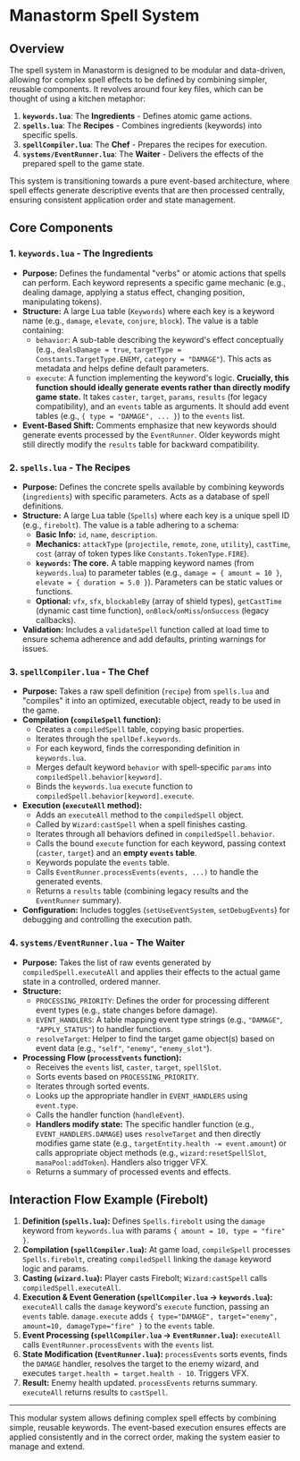 # Manastorm Spell System

## Overview

The spell system in Manastorm is designed to be modular and data-driven, allowing for complex spell effects to be defined by combining simpler, reusable components. It revolves around four key files, which can be thought of using a kitchen metaphor:

1.  **`keywords.lua`**: The **Ingredients** - Defines atomic game actions.
2.  **`spells.lua`**: The **Recipes** - Combines ingredients (keywords) into specific spells.
3.  **`spellCompiler.lua`**: The **Chef** - Prepares the recipes for execution.
4.  **`systems/EventRunner.lua`**: The **Waiter** - Delivers the effects of the prepared spell to the game state.

This system is transitioning towards a pure event-based architecture, where spell effects generate descriptive events that are then processed centrally, ensuring consistent application order and state management.

## Core Components

### 1. `keywords.lua` - The Ingredients

*   **Purpose:** Defines the fundamental "verbs" or atomic actions that spells can perform. Each keyword represents a specific game mechanic (e.g., dealing damage, applying a status effect, changing position, manipulating tokens).
*   **Structure:** A large Lua table (`Keywords`) where each key is a keyword name (e.g., `damage`, `elevate`, `conjure`, `block`). The value is a table containing:
    *   `behavior`: A sub-table describing the keyword's effect conceptually (e.g., `dealsDamage = true`, `targetType = Constants.TargetType.ENEMY`, `category = "DAMAGE"`). This acts as metadata and helps define default parameters.
    *   `execute`: A function implementing the keyword's logic. **Crucially, this function should ideally generate events rather than directly modify game state.** It takes `caster`, `target`, `params`, `results` (for legacy compatibility), and an `events` table as arguments. It should add event tables (e.g., `{ type = "DAMAGE", ... }`) to the `events` list.
*   **Event-Based Shift:** Comments emphasize that new keywords should generate events processed by the `EventRunner`. Older keywords might still directly modify the `results` table for backward compatibility.

### 2. `spells.lua` - The Recipes

*   **Purpose:** Defines the concrete spells available by combining keywords (`ingredients`) with specific parameters. Acts as a database of spell definitions.
*   **Structure:** A large Lua table (`Spells`) where each key is a unique spell ID (e.g., `firebolt`). The value is a table adhering to a schema:
    *   **Basic Info:** `id`, `name`, `description`.
    *   **Mechanics:** `attackType` (`projectile`, `remote`, `zone`, `utility`), `castTime`, `cost` (array of token types like `Constants.TokenType.FIRE`).
    *   **`keywords`:** **The core.** A table mapping keyword names (from `keywords.lua`) to parameter tables (e.g., `damage = { amount = 10 }`, `elevate = { duration = 5.0 }`). Parameters can be static values or functions.
    *   **Optional:** `vfx`, `sfx`, `blockableBy` (array of shield types), `getCastTime` (dynamic cast time function), `onBlock`/`onMiss`/`onSuccess` (legacy callbacks).
*   **Validation:** Includes a `validateSpell` function called at load time to ensure schema adherence and add defaults, printing warnings for issues.

### 3. `spellCompiler.lua` - The Chef

*   **Purpose:** Takes a raw spell definition (`recipe`) from `spells.lua` and "compiles" it into an optimized, executable object, ready to be used in the game.
*   **Compilation (`compileSpell` function):**
    *   Creates a `compiledSpell` table, copying basic properties.
    *   Iterates through the `spellDef.keywords`.
    *   For each keyword, finds the corresponding definition in `keywords.lua`.
    *   Merges default keyword `behavior` with spell-specific `params` into `compiledSpell.behavior[keyword]`.
    *   Binds the `keywords.lua` `execute` function to `compiledSpell.behavior[keyword].execute`.
*   **Execution (`executeAll` method):**
    *   Adds an `executeAll` method to the `compiledSpell` object.
    *   Called by `Wizard:castSpell` when a spell finishes casting.
    *   Iterates through all behaviors defined in `compiledSpell.behavior`.
    *   Calls the bound `execute` function for each keyword, passing context (`caster`, `target`) and an **empty `events` table**.
    *   Keywords populate the `events` table.
    *   Calls `EventRunner.processEvents(events, ...)` to handle the generated events.
    *   Returns a `results` table (combining legacy results and the `EventRunner` summary).
*   **Configuration:** Includes toggles (`setUseEventSystem`, `setDebugEvents`) for debugging and controlling the execution path.

### 4. `systems/EventRunner.lua` - The Waiter

*   **Purpose:** Takes the list of raw events generated by `compiledSpell.executeAll` and applies their effects to the actual game state in a controlled, ordered manner.
*   **Structure:**
    *   `PROCESSING_PRIORITY`: Defines the order for processing different event types (e.g., state changes before damage).
    *   `EVENT_HANDLERS`: A table mapping event type strings (e.g., `"DAMAGE"`, `"APPLY_STATUS"`) to handler functions.
    *   `resolveTarget`: Helper to find the target game object(s) based on event data (e.g., `"self"`, `"enemy"`, `"enemy_slot"`).
*   **Processing Flow (`processEvents` function):**
    *   Receives the `events` list, `caster`, `target`, `spellSlot`.
    *   Sorts events based on `PROCESSING_PRIORITY`.
    *   Iterates through sorted events.
    *   Looks up the appropriate handler in `EVENT_HANDLERS` using `event.type`.
    *   Calls the handler function (`handleEvent`).
    *   **Handlers modify state:** The specific handler function (e.g., `EVENT_HANDLERS.DAMAGE`) uses `resolveTarget` and then directly modifies game state (e.g., `targetEntity.health -= event.amount`) or calls appropriate object methods (e.g., `wizard:resetSpellSlot`, `manaPool:addToken`). Handlers also trigger VFX.
    *   Returns a summary of processed events and effects.

## Interaction Flow Example (Firebolt)

1.  **Definition (`spells.lua`):** Defines `Spells.firebolt` using the `damage` keyword from `keywords.lua` with params `{ amount = 10, type = "fire" }`.
2.  **Compilation (`spellCompiler.lua`):** At game load, `compileSpell` processes `Spells.firebolt`, creating `compiledSpell` linking the `damage` keyword logic and params.
3.  **Casting (`wizard.lua`):** Player casts Firebolt; `Wizard:castSpell` calls `compiledSpell.executeAll`.
4.  **Execution & Event Generation (`spellCompiler.lua` -> `keywords.lua`):** `executeAll` calls the `damage` keyword's `execute` function, passing an `events` table. `damage.execute` adds `{ type="DAMAGE", target="enemy", amount=10, damageType="fire" }` to the `events` table.
5.  **Event Processing (`spellCompiler.lua` -> `EventRunner.lua`):** `executeAll` calls `EventRunner.processEvents` with the `events` list.
6.  **State Modification (`EventRunner.lua`):** `processEvents` sorts events, finds the `DAMAGE` handler, resolves the target to the enemy wizard, and executes `target.health = target.health - 10`. Triggers VFX.
7.  **Result:** Enemy health updated. `processEvents` returns summary. `executeAll` returns results to `castSpell`.

---

This modular system allows defining complex spell effects by combining simple, reusable keywords. The event-based execution ensures effects are applied consistently and in the correct order, making the system easier to manage and extend.